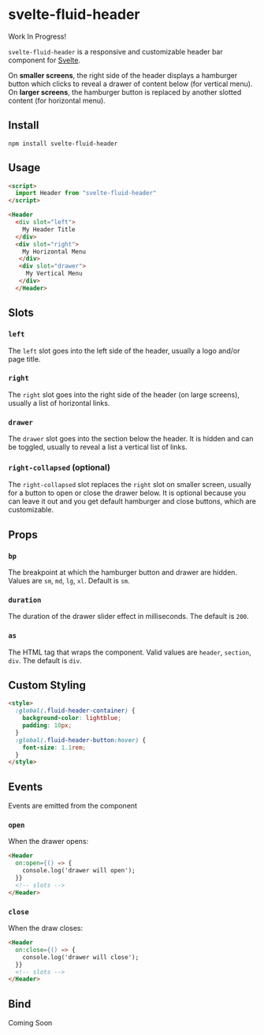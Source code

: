 # svelte-fluid-header

Work In Progress!

`svelte-fluid-header` is a responsive and customizable header bar component for [Svelte](https://svelte.dev/).

On **smaller screens**, the right side of the header displays a hamburger button which clicks to reveal a drawer of content below (for vertical menu). On **larger screens**, the hamburger button is replaced by another slotted content (for horizontal menu).

## Install

`npm install svelte-fluid-header`

## Usage

```html
<script>
  import Header from "svelte-fluid-header"
</script>

<Header
  <div slot="left">
    My Header Title
  </div>
  <div slot="right">
    My Horizontal Menu
   </div>
   <div slot="drawer">
     My Vertical Menu
   </div>
  </Header>

```

## Slots

### `left`

The `left` slot goes into the left side of the header, usually a logo and/or page title.

### `right`

The `right` slot goes into the right side of the header (on large screens), usually a list of horizontal links.

### `drawer`

The `drawer` slot goes into the section below the header. It is hidden and can be toggled, usually to reveal a list a vertical list of links.

### `right-collapsed` (optional)

The `right-collapsed` slot replaces the `right` slot on smaller screen, usually for a button to open or close the drawer below. It is optional because you can leave it out and you get default hamburger and close buttons, which are customizable.

## Props

### `bp`

The breakpoint at which the hamburger button and drawer are hidden. Values are `sm`, `md`, `lg`, `xl`. Default is `sm`.

### `duration`

The duration of the drawer slider effect in milliseconds. The default is `200`.

### `as`

The HTML tag that wraps the component. Valid values are `header`, `section`, `div`. The default is `div`.

## Custom Styling

```html
<style>
  :global(.fluid-header-container) {
    background-color: lightblue;
    padding: 10px;
  }
  :global(.fluid-header-button:hover) {
    font-size: 1.1rem;
  }
</style>
```

## Events

Events are emitted from the component

### `open`

When the drawer opens:

```html
<Header
  on:open={() => {
    console.log('drawer will open');
  }}
  <!-- slots -->
</Header>

```

### `close`

When the draw closes:

```html
<Header
  on:close={() => {
    console.log('drawer will close');
  }}
  <!-- slots -->
</Header>

```

## Bind

Coming Soon
